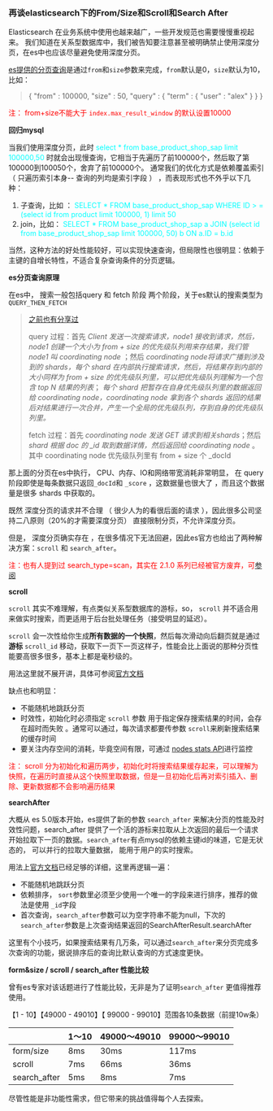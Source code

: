 ### 再谈elasticsearch下的From/Size和Scroll和Search After

Elasticsearch 在业务系统中使用也越来越广，一些开发规范也需要慢慢重视起来。
我们知道在关系型数据库中，我们被告知要注意甚至被明确禁止使用深度分页，在es中也应该尽量避免使用深度分页。

[es提供的分页查询](https://www.elastic.co/guide/en/elasticsearch/reference/6.2/search-request-from-size.html)是通过`from`和`size`参数来完成，`from`默认是0，`size`默认为10，比如：

> {
>     "from" : 100000, "size" : 50,
>     "query" : {
>         "term" : { "user" : "alex" }
>     }
> }

<font color=#FF0000>注： from+size不能大于 `index.max_result_window` 的默认设置10000 </font>

**回归mysql**

当我们使用深度分页，此时 <font color=#00ffff> select * from base_product_shop_sap limit 100000,50</font> 时就会出现慢查询，它相当于先遍历了前100000个，然后取了第100000到100050个，舍弃了前100000个。
通常我们的优化方式是依赖覆盖索引（ 只遍历索引本身--  查询的列均是索引字段  ） ，而表现形式也不外乎以下几种：

1. 子查询，比如 ：<font color=#00ffff> SELECT * FROM base_product_shop_sap WHERE ID > =(select id from product limit 100000, 1) limit 50</font> 
2. join，比如：<font color=#00ffff> SELECT * FROM base_product_shop_sap a JOIN (select id from base_product_shop_sap limit 100000, 50) b ON a.ID = b.id</font> 

当然，这种方法的好处性能较好，可以实现快速查询，但局限性也很明显：依赖于主键的自增长特性，不适合复杂查询条件的分页逻辑。

**es分页查询原理**

在es中， 搜索一般包括query 和 fetch 阶段 两个阶段，关于es默认的搜索类型为 `QUERY_THEN_FETCH` 

> [之前也有分享过](https://blog.csdn.net/alex_xfboy/article/details/101030963 )
>
>  query  过程：首先 *Client 发送一次搜索请求，node1 接收到请求，然后，node1 创建一个大小为 from + size 的优先级队列用来存结果，我们管 node1 叫 coordinating node* ；然后 *coordinating node将请求广播到涉及到的 shards，每个 shard 在内部执行搜索请求，然后，将结果存到内部的大小同样为 from + size 的优先级队列里，可以把优先级队列理解为一个包含 top N 结果的列表*； *每个 shard 把暂存在自身优先级队列里的数据返回给 coordinating node，coordinating node 拿到各个 shards 返回的结果后对结果进行一次合并，产生一个全局的优先级队列，存到自身的优先级队列里。* 
>
>  fetch 过程：首先 *coordinating node 发送 GET 请求到相关shards*；然后 *shard 根据 doc 的 _id 取到数据详情，然后返回给 coordinating node* 。其中 coordinating node 优先级队列里有 from + size 个 _docId 

那上面的分页在es中执行， CPU、内存、IO和网络带宽消耗非常明显， 在 query 阶段即使是每条数据只返回`_docId`和 `_score` ，这数据量也很大了 ，而且这个数据量是很多 shards 中获取的。

既然 深度分页的请求并不合理 （ 很少人为的看很后面的请求 ），因此很多公司坚持二八原则（20%的才需要深度分页） 直接限制分页，不允许深度分页。

但是， 深度分页确实存在 ，在很多情况下无法回避，因此es官方也给出了两种解决方案：`scroll` 和  `search_after`。 

<font color=#FF0000>注：也有人提到过 search_type=scan，其实在 2.1.0 系列已经被官方废弃，可[参阅](https://www.elastic.co/guide/en/elasticsearch/reference/5.4/breaking_50_search_changes.html#_literal_search_type_scan_literal_removed)</font>

**scroll** 

`scroll` 其实不难理解，有点类似关系型数据库的游标，so， `scroll` 并不适合用来做实时搜索，而更适用于后台批处理任务（接受明显的延迟）。

 `scroll` 会一次性给你生成**所有数据的一个快照**，然后每次滑动向后翻页就是通过**游标** `scroll_id` 移动，获取下一页下一页这样子，性能会比上面说的那种分页性能要高很多很多，基本上都是毫秒级的。

用法这里就不展开讲，具体可参阅[官方文档](https://www.elastic.co/guide/en/elasticsearch/reference/6.2/search-request-scroll.html) 

缺点也和明显：

-  不能随机地跳跃分页 
- 时效性，初始化时必须指定 `scroll` 参数 用于指定保存搜索结果的时间，会存在超时而失败 。通常可以通过，每次请求都要传参数 `scroll`来刷新搜索结果的缓存时间
- 要关注内存空间的消耗，毕竟空间有限，可通过 [nodes stats API](https://www.elastic.co/guide/en/elasticsearch/reference/6.2/cluster-nodes-stats.html)进行监控

<font color=#FF0000>注： scroll 分为初始化和遍历两步，初始化时将搜索结果缓存起来，可以理解为快照，在遍历时直接从这个快照里取数据，但是一旦初始化后再对索引插入、删除、更新数据都不会影响遍历结果 </font>

**searchAfter**

大概从 es 5.0版本开始，es提供了新的参数 `search_after` 来解决分页的性能及时效性问题，search_after 提供了一个活的游标来拉取从上次返回的最后一个请求开始拉取下一页的数据。`search_after`有点mysql的依赖主键id的味道，它是无状态的， 可以并行的拉取大量数据， 能用于用户的实时搜索。 

用法上[官方文档](https://www.elastic.co/guide/en/elasticsearch/reference/6.2/search-request-search-after.html)已经足够的详细，这里再逻辑一遍：

- 不能随机地跳跃分页 
- 依赖排序， `sort`参数里必须至少使用一个唯一的字段来进行排序，推荐的做法是使用 `_id`字段 
- 首次查询，` search_after `参数可以为空字符串不能为null，下次的` search_after `参数是上次查询结果返回的SearchAfterResult.searchAfter

这里有个小技巧，如果搜索结果有几万条，可以通过` search_after `来分页完成多次查询的功能，据说排序后的查询比默认查询的方式速度更快。

**form&size / scroll / search_after 性能比较**

曾有es专家对该话题进行了性能比较，无非是为了证明`search_after` 更值得推荐使用。

 【1 - 10】【49000 - 49010】【 99000 - 99010】范围各10条数据（前提10w条） 

|              | 1～10 | 49000～49010 | 99000～99010 |
| ------------ | ----- | ------------ | ------------ |
| form/size    | 8ms   | 30ms         | 117ms        |
| scroll       | 7ms   | 66ms         | 36ms         |
| search_after | 5ms   | 8ms          | 7ms          |

尽管性能是非功能性需求，但它带来的挑战值得每个人去探索。

